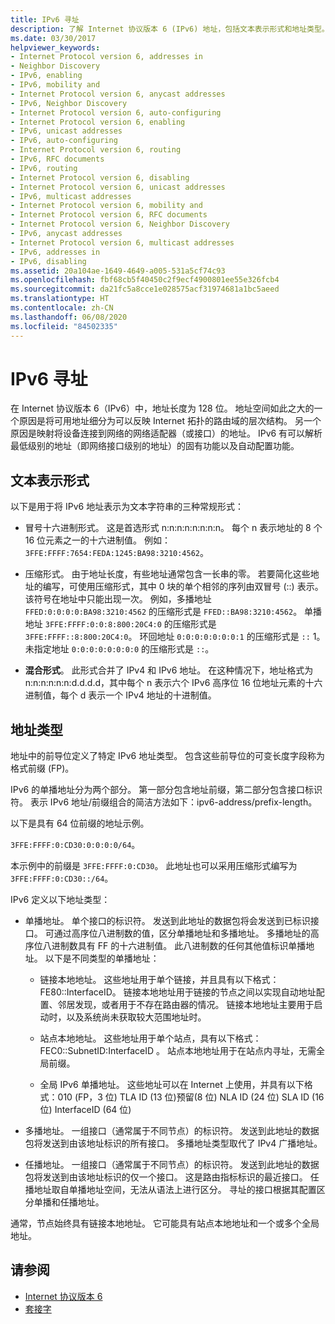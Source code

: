 ```yaml
---
title: IPv6 寻址
description: 了解 Internet 协议版本 6 (IPv6) 地址，包括文本表示形式和地址类型。
ms.date: 03/30/2017
helpviewer_keywords:
- Internet Protocol version 6, addresses in
- Neighbor Discovery
- IPv6, enabling
- IPv6, mobility and
- Internet Protocol version 6, anycast addresses
- IPv6, Neighbor Discovery
- Internet Protocol version 6, auto-configuring
- Internet Protocol version 6, enabling
- IPv6, unicast addresses
- IPv6, auto-configuring
- Internet Protocol version 6, routing
- IPv6, RFC documents
- IPv6, routing
- Internet Protocol version 6, disabling
- Internet Protocol version 6, unicast addresses
- IPv6, multicast addresses
- Internet Protocol version 6, mobility and
- Internet Protocol version 6, RFC documents
- Internet Protocol version 6, Neighbor Discovery
- IPv6, anycast addresses
- Internet Protocol version 6, multicast addresses
- IPv6, addresses in
- IPv6, disabling
ms.assetid: 20a104ae-1649-4649-a005-531a5cf74c93
ms.openlocfilehash: fbf68cb5f40450c2f9ecf4900801ee55e326fcb4
ms.sourcegitcommit: da21fc5a8cce1e028575acf31974681a1bc5aeed
ms.translationtype: HT
ms.contentlocale: zh-CN
ms.lasthandoff: 06/08/2020
ms.locfileid: "84502335"
---
```

# <a name="ipv6-addressing"></a>IPv6 寻址

在 Internet 协议版本 6（IPv6）中，地址长度为 128 位。 地址空间如此之大的一个原因是将可用地址细分为可以反映 Internet 拓扑的路由域的层次结构。 另一个原因是映射将设备连接到网络的网络适配器（或接口）的地址。 IPv6 有可以解析最低级别的地址（即网络接口级别的地址）的固有功能以及自动配置功能。

## <a name="text-representation"></a>文本表示形式

以下是用于将 IPv6 地址表示为文本字符串的三种常规形式：

- 冒号十六进制形式。 这是首选形式 n:n:n:n:n:n:n:n。 每个 n 表示地址的 8 个 16 位元素之一的十六进制值。 例如：`3FFE:FFFF:7654:FEDA:1245:BA98:3210:4562`。

- 压缩形式。 由于地址长度，有些地址通常包含一长串的零。 若要简化这些地址的编写，可使用压缩形式，其中 0 块的单个相邻的序列由双冒号 (::) 表示。 该符号在地址中只能出现一次。 例如，多播地址 `FFED:0:0:0:0:BA98:3210:4562` 的压缩形式是 `FFED::BA98:3210:4562`。 单播地址 `3FFE:FFFF:0:0:8:800:20C4:0` 的压缩形式是 `3FFE:FFFF::8:800:20C4:0`。 环回地址 `0:0:0:0:0:0:0:1` 的压缩形式是 `::` 1。 未指定地址 `0:0:0:0:0:0:0:0` 的压缩形式是 `::`。

- **混合形式**。 此形式合并了 IPv4 和 IPv6 地址。 在这种情况下，地址格式为 n:n:n:n:n:n:d.d.d.d，其中每个 n 表示六个 IPv6 高序位 16 位地址元素的十六进制值，每个 d 表示一个 IPv4 地址的十进制值。

## <a name="address-types"></a>地址类型

地址中的前导位定义了特定 IPv6 地址类型。 包含这些前导位的可变长度字段称为格式前缀 (FP)。

IPv6 的单播地址分为两个部分。 第一部分包含地址前缀，第二部分包含接口标识符。 表示 IPv6 地址/前缀组合的简洁方法如下：ipv6-address/prefix-length。

以下是具有 64 位前缀的地址示例。

`3FFE:FFFF:0:CD30:0:0:0:0/64`。

本示例中的前缀是 `3FFE:FFFF:0:CD30`。 此地址也可以采用压缩形式编写为 `3FFE:FFFF:0:CD30::/64`。

IPv6 定义以下地址类型：

- 单播地址。 单个接口的标识符。 发送到此地址的数据包将会发送到已标识接口。 可通过高序位八进制数的值，区分单播地址和多播地址。 多播地址的高序位八进制数具有 FF 的十六进制值。 此八进制数的任何其他值标识单播地址。 以下是不同类型的单播地址：

  - 链接本地地址。 这些地址用于单个链接，并且具有以下格式：FE80::InterfaceID。 链接本地地址用于链接的节点之间以实现自动地址配置、邻居发现，或者用于不存在路由器的情况。 链接本地地址主要用于启动时，以及系统尚未获取较大范围地址时。

  - 站点本地地址。 这些地址用于单个站点，具有以下格式：FEC0::SubnetID:InterfaceID 。 站点本地地址用于在站点内寻址，无需全局前缀。

  - 全局 IPv6 单播地址。 这些地址可以在 Internet 上使用，并具有以下格式：010 (FP，3 位) TLA ID (13 位)预留(8 位) NLA ID (24 位) SLA ID (16 位) InterfaceID (64 位)

- 多播地址。 一组接口（通常属于不同节点）的标识符。 发送到此地址的数据包将发送到由该地址标识的所有接口。 多播地址类型取代了 IPv4 广播地址。

- 任播地址。 一组接口（通常属于不同节点）的标识符。 发送到此地址的数据包将发送到由该地址标识的仅一个接口。 这是路由指标标识的最近接口。 任播地址取自单播地址空间，无法从语法上进行区分。 寻址的接口根据其配置区分单播和任播地址。

通常，节点始终具有链接本地地址。 它可能具有站点本地地址和一个或多个全局地址。

## <a name="see-also"></a>请参阅

- [Internet 协议版本 6](internet-protocol-version-6.md)
- [套接字](sockets.md)

